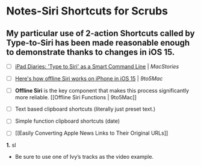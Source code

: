 # Notes-Siri Shortcuts for Scrubs

## My particular use of 2-action Shortcuts called by Type-to-Siri has been made reasonable enough to demonstrate thanks to changes in iOS 15.

- [ ] [iPad Diaries: 'Type to Siri' as a Smart Command Line](https://www.macstories.net/ios/ipad-diaries-type-to-siri-as-a-smart-command-line/) | _MacStories_
- [ ] [Here's how offline Siri works on iPhone in iOS 15](https://9to5mac.com/2021/06/22/how-offline-siri-works-iphone-in-ios-15/) | _9to5Mac_
- [ ] **Offline Siri** is the key component that makes this process significantly more reliable.
[[Offline Siri Functions | 9to5Mac]]
- [ ] Text based clipboard shortcuts (literally just preset text.)
- [ ] Simple function clipboard shortcuts (date)
- [ ] [[Easily Converting Apple News Links to Their Original URLs]]


**1.** sl
* Be sure to use one of Ivy’s tracks as the video example.